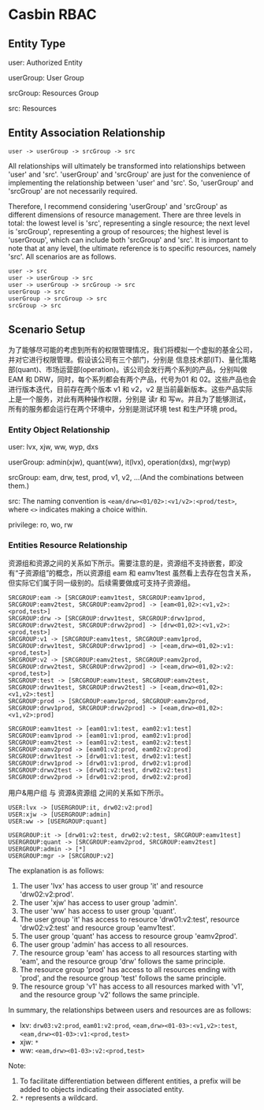 # Casbin RBAC

## Entity Type

user: Authorized Entity

userGroup: User Group

srcGroup: Resources Group

src: Resources

## Entity Association Relationship

`user -> userGroup -> srcGroup -> src`

All relationships will ultimately be transformed into relationships between 'user' and 'src'. 'userGroup' and 'srcGroup' are just for the convenience of implementing the relationship between 'user' and 'src'. So, 'userGroup' and 'srcGroup' are not necessarily required.

Therefore, I recommend considering 'userGroup' and 'srcGroup' as different dimensions of resource management. There are three levels in total: the lowest level is 'src', representing a single resource; the next level is 'srcGroup', representing a group of resources; the highest level is 'userGroup', which can include both 'srcGroup' and 'src'. It is important to note that at any level, the ultimate reference is to specific resources, namely 'src'. All scenarios are as follows.

```text
user -> src
user -> userGroup -> src
user -> userGroup -> srcGroup -> src
userGroup -> src
userGroup -> srcGroup -> src
srcGroup -> src 
```

## Scenario Setup

为了能够尽可能的考虑到所有的权限管理情况，我们将模拟一个虚拟的基金公司，并对它进行权限管理。假设该公司有三个部门，分别是 信息技术部(IT)、量化策略部(quant)、市场运营部(operation)。该公司会发行两个系列的产品，分别叫做 EAM 和 DRW，同时，每个系列都会有两个产品，代号为01 和 02。这些产品也会进行版本迭代，目前存在两个版本 v1 和 v2，v2 是当前最新版本。这些产品实际上是一个服务，对此有两种操作权限，分别是 读r 和 写w。并且为了能够测试，所有的服务都会运行在两个环境中，分别是测试环境 test 和生产环境 prod。

### Entity Object Relationship

user: lvx, xjw, ww, wyp, dxs

userGroup: admin(xjw), quant(ww), it(lvx), operation(dxs), mgr(wyp)

srcGroup: eam, drw, test, prod, v1, v2, ...(And the combinations between them.)

src: The naming convention is `<eam/drw><01/02>:<v1/v2>:<prod/test>`, where `<>` indicates making a choice within.

privilege: ro, wo, rw

### Entities Resource Relationship

资源组和资源之间的关系如下所示。需要注意的是，资源组不支持嵌套，即没有“子资源组”的概念，所以资源组 eam 和 eamv1test 虽然看上去存在包含关系，但实际它们属于同一级别的。后续需要做成可支持子资源组。

```
SRCGROUP:eam -> [SRCGROUP:eamv1test, SRCGROUP:eamv1prod, SRCGROUP:eamv2test, SRCGROUP:eamv2prod] -> [eam<01,02>:<v1,v2>:<prod,test>]
SRCGROUP:drw -> [SRCGROUP:drwv1test, SRCGROUP:drwv1prod, SRCGROUP:drwv2test, SRCGROUP:drwv2prod] -> [drw<01,02>:<v1,v2>:<prod,test>]
SRCGROUP:v1 -> [SRCGROUP:eamv1test, SRCGROUP:eamv1prod, SRCGROUP:drwv1test, SRCGROUP:drwv1prod] -> [<eam,drw><01,02>:v1:<prod,test>]
SRCGROUP:v2 -> [SRCGROUP:eamv2test, SRCGROUP:eamv2prod, SRCGROUP:drwv2test, SRCGROUP:drwv2prod] -> [<eam,drw><01,02>:v2:<prod,test>]
SRCGROUP:test -> [SRCGROUP:eamv1test, SRCGROUP:eamv2test, SRCGROUP:drwv1test, SRCGROUP:drwv2test] -> [<eam,drw><01,02>:<v1,v2>:test]
SRCGROUP:prod -> [SRCGROUP:eamv1prod, SRCGROUP:eamv2prod, SRCGROUP:drwv1prod, SRCGROUP:drwv2prod] -> [<eam,drw><01,02>:<v1,v2>:prod]

SRCGROUP:eamv1test -> [eam01:v1:test, eam02:v1:test]
SRCGROUP:eamv1prod -> [eam01:v1:prod, eam02:v1:prod]
SRCGROUP:eamv2test -> [eam01:v2:test, eam02:v2:test]
SRCGROUP:eamv2prod -> [eam01:v2:prod, eam02:v2:prod]
SRCGROUP:drwv1test -> [drw01:v1:test, drw02:v1:test]
SRCGROUP:drwv1prod -> [drw01:v1:prod, drw02:v1:prod]
SRCGROUP:drwv2test -> [drw01:v2:test, drw02:v2:test]
SRCGROUP:drwv2prod -> [drw01:v2:prod, drw02:v2:prod]
```

用户&用户组 与 资源&资源组 之间的关系如下所示。

```text
USER:lvx -> [USERGROUP:it, drw02:v2:prod]
USER:xjw -> [USERGROUP:admin]
USER:ww -> [USERGROUP:quant]

USERGROUP:it -> [drw01:v2:test, drw02:v2:test, SRCGROUP:eamv1test]
USERGROUP:quant -> [SRCGROUP:eamv2prod, SRCGROUP:eamv2test]
USERGROUP:admin -> [*]
USERGROUP:mgr -> [SRCGROUP:v2]
```

The explanation is as follows:

1. The user 'lvx' has access to user group 'it' and resource 'drw02:v2:prod'.
2. The user 'xjw' has access to user group 'admin'.
3. The user 'ww' has access to user group 'quant'.
4. The user group 'it' has access to resource 'drw01:v2:test', resource 'drw02:v2:test' and resource group 'eamv1test'.
5. The user group 'quant' has access to resource group 'eamv2prod'.
6. The user group 'admin' has access to all resources.
7. The resource group 'eam' has access to all resources starting with 'eam', and the resource group 'drw' follows the same principle.
8. The resource group 'prod' has access to all resources ending with 'prod', and the resource group 'test' follows the same principle.
9. The resource group 'v1' has access to all resources marked with 'v1', and the resource group 'v2' follows the same principle.

In summary, the relationships between users and resources are as follows:

- lxv: `drw03:v2:prod`, `eam01:v2:prod`, `<eam,drw><01-03>:<v1,v2>:test`, `<eam,drw><01-03>:v1:<prod,test>`
- xjw: `*`
- ww: `<eam,drw><01-03>:v2:<prod,test>`

Note:
1. To facilitate differentiation between different entities, a prefix will be added to objects indicating their associated entity.
2. `*` represents a wildcard.

